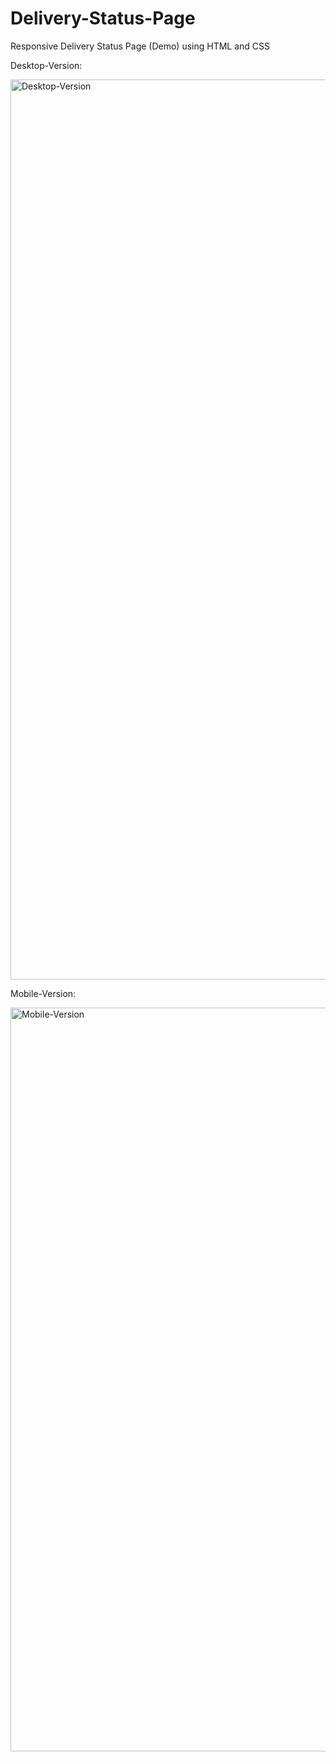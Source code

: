 # Delivery-Status-Page
Responsive Delivery Status Page (Demo) using HTML and CSS

Desktop-Version:

<img width="1440" alt="Desktop-Version" src="https://user-images.githubusercontent.com/47327653/204049332-f23de9cb-d14f-4762-8ff4-cccba804c4df.png">


Mobile-Version:

<img width="1190" alt="Mobile-Version" src="https://user-images.githubusercontent.com/47327653/204049377-cad3b9c2-c54a-4d3e-b6f0-6531a3819d16.png">

